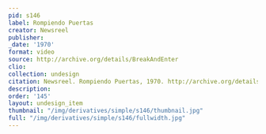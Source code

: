 ```yaml
---
pid: s146
label: Rompiendo Puertas
creator: Newsreel
publisher:
_date: '1970'
format: video
source: http://archive.org/details/BreakAndEnter
clio:
collection: undesign
citation: Newsreel. Rompiendo Puertas, 1970. http://archive.org/details/BreakAndEnter.
description:
order: '145'
layout: undesign_item
thumbnail: "/img/derivatives/simple/s146/thumbnail.jpg"
full: "/img/derivatives/simple/s146/fullwidth.jpg"
---
```

